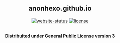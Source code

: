 <h2 align='center'>anonhexo.github.io</h2>

<p align="center">
  <a href="https://anonhexo.github.io"><img align="center" alt="website-status" src="https://img.shields.io/website?down_color=lightgrey&down_message=offline&label=status%3A&style=for-the-badge&up_color=45d111&up_message=online&url=https%3A%2F%2Fanonhexo.github.io"></img></a>
  <a href="LICENSE"> <img align="center" alt="license" src="https://img.shields.io/badge/License-GPLv3-green.svg?style=for-the-badge&color=45d111"></img></a>
  <br>
  <br>
</p>

<p align="center">
  <b>Distribuited under General Public License version 3</b>
</p>
